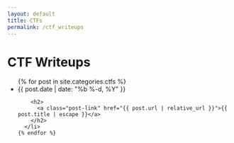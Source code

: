 ```yaml
---
layout: default
title: CTFs
permalink: /ctf_writeups
---
```


<div class="home">

  <h1 class="page-heading">CTF Writeups</h1>

  <ul class="post-list">
    {% for post in site.categories.ctfs %}
      <li>
        <span class="post-meta">{{ post.date | date: "%b %-d, %Y" }}</span>

        <h2>
          <a class="post-link" href="{{ post.url | relative_url }}">{{ post.title | escape }}</a>
        </h2>
      </li>
    {% endfor %}
  </ul>

</div>
